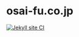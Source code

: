 # osai-fu.co.jp
[![Jekyll site CI](https://github.com/OsaiFu-inc/osai-fu.co.jp/actions/workflows/jekyll.yml/badge.svg)](https://github.com/OsaiFu-inc/osai-fu.co.jp/actions/workflows/jekyll.yml)
